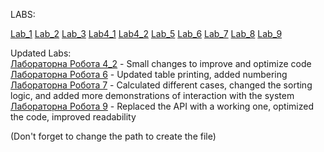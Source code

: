 LABS:

[Lab_1](https://github.com/Leeva13/Study/tree/main/Java/Lab1)
[Lab_2](https://github.com/Leeva13/Study/tree/Lab_2)
[Lab_3](https://github.com/Leeva13/Study/tree/Lab_3)
[Lab4_1](https://github.com/Leeva13/Study/tree/Lab4_1)
[Lab4_2](https://github.com/Leeva13/Study/tree/Lab4_2)
[Lab_5](https://github.com/Leeva13/Study/tree/Lab_5)
[Lab_6](https://github.com/Leeva13/Study/tree/Lab_6)
[Lab_7](https://github.com/Leeva13/Study/tree/Lab_7)
[Lab_8](https://github.com/Leeva13/Study/tree/Lab_8)
[Lab_9](https://github.com/Leeva13/Study/tree/Lab_9)

Updated Labs:                                                                        
[Лабораторна Робота 4_2](https://github.com/Leeva13/Study/tree/Lab4_2)  - Small changes to improve and optimize code                                                        
[Лабораторна Робота 6](https://github.com/Leeva13/Study/tree/Lab_6)     - Updated table printing, added numbering                                                                                          
[Лабораторна Робота 7](https://github.com/Leeva13/Study/tree/Lab_7)     - Calculated different cases, changed the sorting logic, and added more demonstrations of interaction with the system
[Лабораторна Робота 9](https://github.com/Leeva13/Study/tree/Lab_9)     - Replaced the API with a working one, optimized the code, improved readability                
                                                                                                                                                                             
(Don't forget to change the path to create the file)

